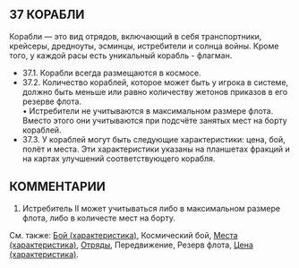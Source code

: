 37 КОРАБЛИ
---

Корабли — это вид отрядов, включающий в себя транспортники, крейсеры, дредноуты, эсминцы, истребители и солнца войны. Кроме того, у каждой расы есть уникальный корабль - флагман.
* 37.1. Корабли всегда размещаются в космосе.
* 37.2. Количество кораблей, которое может быть у игрока в системе, должно быть меньше или равно количеству жетонов приказов в его резерве флота.  
• Истребители не учитываются в максимальном размере флота. Вместо этого они учитываются при подсчёте занятых мест на борту кораблей.
* 37.3. У кораблей могут быть следующие характеристики: цена, бой, полёт и места. Эти характеристики указаны на планшетах фракций и на картах улучшений соответствующего корабля.

КОММЕНТАРИИ
---
1) Истребитель II может учитываться либо в максимальном размере флота, либо в количесте мест на борту.

См. также: [Бой (характеристика)](combat_attr.md), Космический бой, [Места (характеристика)](capacity.md), [Отряды](units.md), Передвижение, Резерв флота, [Цена (характеристика)](cost_attr.md).
